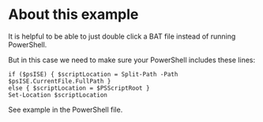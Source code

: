 # About this example
It is helpful to be able to just double click a BAT file instead of running PowerShell.

But in this case we need to make sure your PowerShell includes these lines:

```
if ($psISE) { $scriptLocation = Split-Path -Path $psISE.CurrentFile.FullPath }
else { $scriptLocation = $PSScriptRoot }
Set-Location $scriptLocation
```

See example in the PowerShell file.